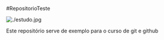 #RepositorioTeste

![./estudo.jpg](ESTUDO)

Este repositório serve de exemplo para o curso de git e github

